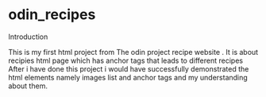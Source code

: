 # odin_recipes

Introduction

This is my first html project from The odin project recipe website . It is about recipies html page which has anchor tags that leads to different recipes
After i have done this project i would have successfully demonstrated
the html elements namely images list and anchor tags and my understanding about them.
